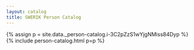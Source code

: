 ```yaml
---
layout: catalog
title: SWERIK Person Catalog
---
```

{% assign p = site.data._person-catalog.i-3C2pZzS1wYjgNMiss84Dyp %}
{% include person-catalog.html p=p %}

